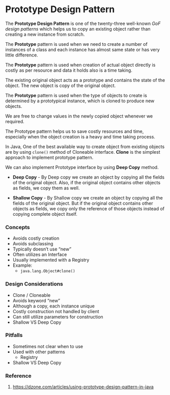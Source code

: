 # Prototype Design Pattern

The **Prototype Design Pattern** is one of the twenty-three well-known _GoF design patterns_ which helps us to copy an
existing object rather than creating a new instance from scratch.

The **Prototype** pattern is used when we need to create a number of instances of a class and  each instance has almost
same state or has very little difference.

The **Prototype** pattern is used when creation of actual object directly is costly as per resource and data it holds also is a time taking.

The existing original object acts as a prototype and contains the state of the object. The new object is copy of the original object.

The **Prototype** pattern is used when the type of objects to create is determined by a prototypical instance, which is cloned to produce new objects.

We are free to change values in the newly copied object whenever we required.

The Prototype pattern helps us to save costly resources and time, especially when the object creation is a heavy and time taking process.

In Java, One of the best available way to create object from existing objects are by using `clone()` method of Cloneable interface.
**Clone** is the simplest approach to implement prototype pattern.

We can also implement Prototype interface by using **Deep Copy** method.

   * **Deep Copy** - By Deep copy we create an object by copying all the fields of the original object.
   Also, if the original object contains other objects as fields, we copy them as well.

   * **Shallow Copy** - By Shallow copy we create an object by copying all the fields of the original object.
   But if the original object contains other objects as fields, we copy only the reference of those objects instead of copying complete object itself.

### Concepts

* Avoids costly creation
* Avoids subclassing
* Typically doesn’t use “new”
* Often utilizes an Interface
* Usually implemented with a Registry
* Example:
    * `java.lang.Object#clone()`

### Design Considerations

* Clone / Cloneable
* Avoids keyword “new”
* Although a copy, each instance unique
* Costly construction not handled by client
* Can still utilize parameters for construction
* Shallow VS Deep Copy

### Pitfalls

* Sometimes not clear when to use
* Used with other patterns
    * Registry
* Shallow VS Deep Copy

### Reference

1. https://dzone.com/articles/using-prototype-design-pattern-in-java